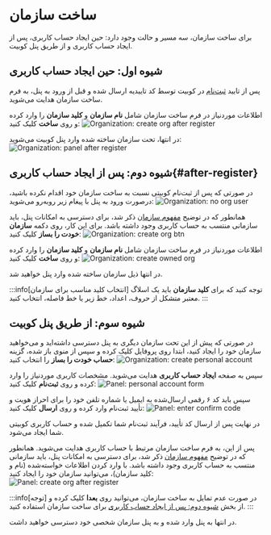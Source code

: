# ساخت سازمان

برای ساخت سازمان، سه مسیر و حالت وجود دارد: حین ایجاد حساب کاربری، پس از ایجاد حساب کاربری و از طریق پنل کوبیت.

## شیوه اول: حین ایجاد حساب کاربری

پس از تایید [ثبت‌نام](https://panel.kubit.ir/fa/register) در کوبیت توسط کد تاییدیه ارسال شده و قبل از ورود به پنل، به فرم ساخت سازمان هدایت می‌شوید.

اطلاعات موردنیاز در فرم ساخت سازمان شامل **نام سازمان** و **کلید سازمان** را وارد کرده و روی **ساخت** کلیک کنید:
![Organization: create org after register](create-org-after-register.png)

در انتها، تحت سازمان ساخته شده وارد پنل کوبیت می‌شوید:
![Organization: panel after register](panel-after-register.png)

## شیوه دوم: پس از ایجاد حساب کاربری{#after-register}

در صورتی که پس از ثبت‌نام کوبیتی نسبت به ساخت سازمان خود اقدام نکرده باشید، درصورت ورود به پنل با پیغام زیر روبه‌رو می‌شوید:
![Organization: no org user](no-org-page.jpeg)

همانطور که در توضیح [مفهوم سازمان](../..#organization) ذکر شد، برای دسترسی به امکانات پنل، باید سازمانی منتسب به حساب کاربری وجود داشته باشد. برای این کار، روی دکمه **سازمان خودت را بساز** کلیک کنید:
![Organization: create org btn](create-org-btn.jpeg)

اطلاعات موردنیاز در فرم ساخت سازمان شامل **نام سازمان** و **کلید سازمان** را وارد کرده و روی **ساخت** کلیک کنید:
![Organization: create owned org](create-org-after-register.png)

در انتها ذیل سازمان ساخته شده وارد پنل خواهید شد.

:::info[انتخاب کلید مناسب برای سازمان]
توجه کنید که برای **کلید سازمان** باید یک اسلاگ معتبر متشکل از حروف، اعداد، خط زیر یا خط فاصله، انتخاب کنید.
:::

## شیوه سوم: از طریق پنل کوبیت

در صورتی که پیش از این تحت سازمان دیگری به پنل دسترسی داشته‌اید و می‌خواهید سازمان خود را ایجاد کنید، ابتدا روی پروفایل کلیک کرده و سپس از منوی باز شده، گزینه **حساب خودت را بساز** را انتخاب کنید:
![Organization: create personal account](create-personal-account.png)

سپس به صفحه **ایجاد حساب کاربری** هدایت می‌شوید. مشخصات کاربری موردنیاز را وارد کرده و روی **ثبت‌نام** کلیک کنید:
![Panel: personal account form](register-form.png)

سپس باید کد ۶ رقمی ارسال‌شده به ایمیل یا شماره تلفن خود را برای احراز هویت و تأیید ثبت‌نام وارد کرده و روی **ارسال** کلیک کنید:
![Panel: enter confirm code](enter-confirm-code-register.png)

در نهایت پس از ارسال کد تأیید، فرآیند ثبت‌نام شما تکمیل شده و حساب کاربری کوبیتی شما ایجاد می‌شود.

پس از این، به فرم ساخت سازمان مرتبط با حساب کاربری هدایت می‌شوید. همانطور که در توضیح [مفهوم سازمان](../#organization) ذکر شد، برای دسترسی به امکانات پنل، باید سازمانی منتسب به حساب کاربری وجود داشته باشد.
با وارد کردن اطلاعات خواسته‌شده (نام و کلید سازمان)، می‌توانید سازمان خود را ایجاد کنید:
![Panel: create org after register](create-org-after-register.png)

:::info[توجه]
در صورت عدم تمایل به ساخت سازمان، می‌توانید روی **بعدا** کلیک کرده و از بخش [شیوه دوم: پس از ایجاد حساب کاربری](./#after-register) برای ساخت سازمان استفاده کنید.
:::

در انتها به پنل وارد شده و به پنل سازمان شخصی خود دسترسی خواهید داشت.
